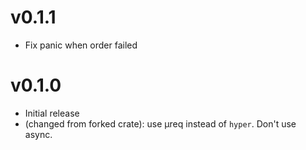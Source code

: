 # v0.1.1

-   Fix panic when order failed

# v0.1.0

-   Initial release
-   (changed from forked crate): use µreq instead of `hyper`. Don't use async.
